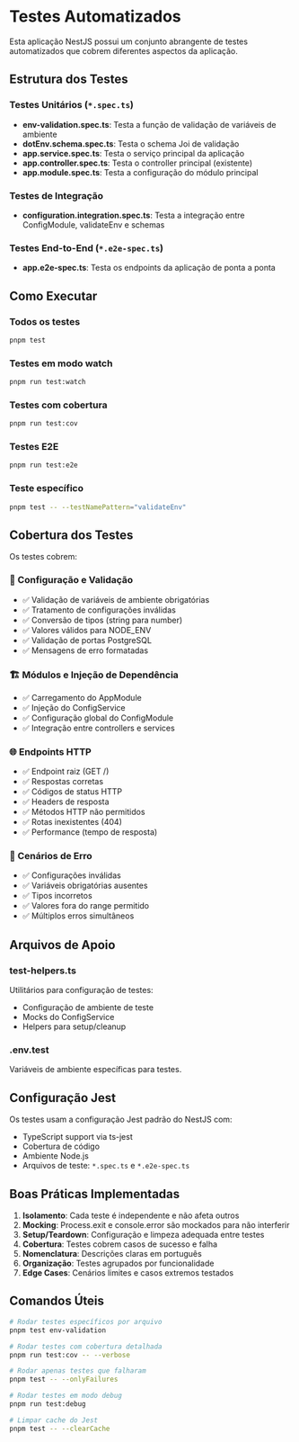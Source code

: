 # Testes Automatizados

Esta aplicação NestJS possui um conjunto abrangente de testes automatizados que cobrem diferentes aspectos da aplicação.

## Estrutura dos Testes

### Testes Unitários (`*.spec.ts`)
- **env-validation.spec.ts**: Testa a função de validação de variáveis de ambiente
- **dotEnv.schema.spec.ts**: Testa o schema Joi de validação
- **app.service.spec.ts**: Testa o serviço principal da aplicação
- **app.controller.spec.ts**: Testa o controller principal (existente)
- **app.module.spec.ts**: Testa a configuração do módulo principal

### Testes de Integração
- **configuration.integration.spec.ts**: Testa a integração entre ConfigModule, validateEnv e schemas

### Testes End-to-End (`*.e2e-spec.ts`)
- **app.e2e-spec.ts**: Testa os endpoints da aplicação de ponta a ponta

## Como Executar

### Todos os testes
```bash
pnpm test
```

### Testes em modo watch
```bash
pnpm run test:watch
```

### Testes com cobertura
```bash
pnpm run test:cov
```

### Testes E2E
```bash
pnpm run test:e2e
```

### Teste específico
```bash
pnpm test -- --testNamePattern="validateEnv"
```

## Cobertura dos Testes

Os testes cobrem:

### 🔧 Configuração e Validação
- ✅ Validação de variáveis de ambiente obrigatórias
- ✅ Tratamento de configurações inválidas
- ✅ Conversão de tipos (string para number)
- ✅ Valores válidos para NODE_ENV
- ✅ Validação de portas PostgreSQL
- ✅ Mensagens de erro formatadas

### 🏗️ Módulos e Injeção de Dependência
- ✅ Carregamento do AppModule
- ✅ Injeção do ConfigService
- ✅ Configuração global do ConfigModule
- ✅ Integração entre controllers e services

### 🌐 Endpoints HTTP
- ✅ Endpoint raiz (GET /)
- ✅ Respostas corretas
- ✅ Códigos de status HTTP
- ✅ Headers de resposta
- ✅ Métodos HTTP não permitidos
- ✅ Rotas inexistentes (404)
- ✅ Performance (tempo de resposta)

### 🧪 Cenários de Erro
- ✅ Configurações inválidas
- ✅ Variáveis obrigatórias ausentes
- ✅ Tipos incorretos
- ✅ Valores fora do range permitido
- ✅ Múltiplos erros simultâneos

## Arquivos de Apoio

### test-helpers.ts
Utilitários para configuração de testes:
- Configuração de ambiente de teste
- Mocks do ConfigService
- Helpers para setup/cleanup

### .env.test
Variáveis de ambiente específicas para testes.

## Configuração Jest

Os testes usam a configuração Jest padrão do NestJS com:
- TypeScript support via ts-jest
- Cobertura de código
- Ambiente Node.js
- Arquivos de teste: `*.spec.ts` e `*.e2e-spec.ts`

## Boas Práticas Implementadas

1. **Isolamento**: Cada teste é independente e não afeta outros
2. **Mocking**: Process.exit e console.error são mockados para não interferir
3. **Setup/Teardown**: Configuração e limpeza adequada entre testes
4. **Cobertura**: Testes cobrem casos de sucesso e falha
5. **Nomenclatura**: Descrições claras em português
6. **Organização**: Testes agrupados por funcionalidade
7. **Edge Cases**: Cenários limites e casos extremos testados

## Comandos Úteis

```bash
# Rodar testes específicos por arquivo
pnpm test env-validation

# Rodar testes com cobertura detalhada
pnpm run test:cov -- --verbose

# Rodar apenas testes que falharam
pnpm test -- --onlyFailures

# Rodar testes em modo debug
pnpm run test:debug

# Limpar cache do Jest
pnpm test -- --clearCache
```
